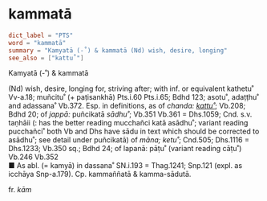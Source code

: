 # kammatā

``` toml
dict_label = "PTS"
word = "kammatā"
summary = "Kamyatā (-˚) & kammatā (Nd) wish, desire, longing"
see_also = ["kattu˚"]
```

Kamyatā (\-˚) & kammatā

(Nd) wish, desire, longing for, striving after; with inf. or equivalent kathetu˚ Vv\-a.18; muñcitu˚ (\+ paṭisankhā) Pts.i.60 Pts.i.65; Bdhd 123; asotu˚, adaṭṭhu˚ and adassana˚ Vb.372. Esp. in definitions, as of *chanda:* *[kattu˚](kattu˚.md)*; Vb.208; Bdhd 20; of *jappā:* puñcikatā *sādhu˚*; Vb.351 Vb.361 = Dhs.1059; Cnd. s.v. taṇhāii (: has the better reading mucchañci katā asādhu˚; variant reading pucchañci˚ both Vb and Dhs have sādu in text which should be corrected to asādhu˚; see detail under puñcikatā) of *māna;* *ketu˚*; Cnd.505; Dhs.1116 = Dhs.1233; Vb.350 sq.; Bdhd 24; of lapanā: pāṭu˚ (variant reading cāṭu˚) Vb.246 Vb.352  
■ As abl. (= kamyā) in dassana˚ SN.i.193 = Thag.1241; Snp.121 (expl. as icchāya Snp\-a.179). Cp. kammaññatā & kamma\-sādutā.

fr. *kām*

